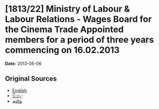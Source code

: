 # [1813/22] Ministry of Labour & Labour Relations - Wages Board for the Cinema Trade Appointed members for a period of three years commencing on 16.02.2013

**Date:** 2013-06-06

## Original Sources

- [English](https://documents.gov.lk/view/extra-gazettes/2013/6/1813-22_E.pdf)
- [සිංහල](https://documents.gov.lk/view/extra-gazettes/2013/6/1813-22_S.pdf)
- [தமிழ்](https://documents.gov.lk/view/extra-gazettes/2013/6/1813-22_T.pdf)
